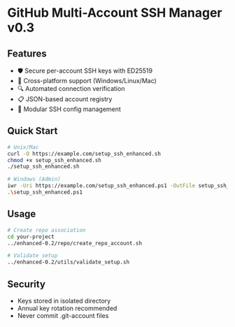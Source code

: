 # GitHub Multi-Account SSH Manager v0.3

## Features
- 🛡️ Secure per-account SSH keys with ED25519
- 🔄 Cross-platform support (Windows/Linux/Mac)
- 🔍 Automated connection verification
- 📋 JSON-based account registry
- 🧩 Modular SSH config management

## Quick Start
```bash
# Unix/Mac
curl -O https://example.com/setup_ssh_enhanced.sh
chmod +x setup_ssh_enhanced.sh
./setup_ssh_enhanced.sh

# Windows (Admin)
iwr -Uri https://example.com/setup_ssh_enhanced.ps1 -OutFile setup_ssh_enhanced.ps1
.\setup_ssh_enhanced.ps1
```

## Usage
```bash
# Create repo association
cd your-project
../enhanced-0.2/repo/create_repo_account.sh

# Validate setup
../enhanced-0.2/utils/validate_setup.sh
```

## Security
- Keys stored in isolated directory
- Annual key rotation recommended
- Never commit .git-account files

